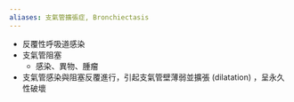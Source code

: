 ```yaml
---
aliases: 支氣管擴張症, Bronchiectasis
---
```

- 反覆性呼吸道感染
- 支氣管阻塞
	- 感染、異物、腫瘤
- 支氣管感染與阻塞反覆進行，引起支氣管壁薄弱並擴張 (dilatation) ，呈永久性破壞